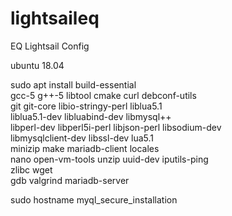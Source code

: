 # lightsaileq
EQ Lightsail Config

ubuntu 18.04

sudo apt install build-essential \
    gcc-5 g++-5 libtool cmake curl debconf-utils \
    git git-core libio-stringy-perl liblua5.1 \
    liblua5.1-dev libluabind-dev libmysql++ \
    libperl-dev libperl5i-perl libjson-perl libsodium-dev \
    libmysqlclient-dev libssl-dev lua5.1 \
    minizip make mariadb-client locales \
    nano open-vm-tools unzip uuid-dev iputils-ping \
    zlibc wget \
    gdb valgrind mariadb-server

sudo hostname <server>
myql_secure_installation
